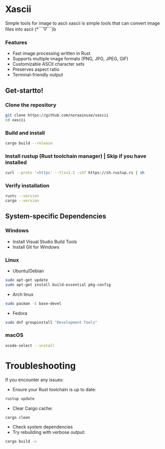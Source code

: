 # Xascii
Simple tools for image to ascii
xascii is simple tools that can convert image files into ascii  (*￣▽￣)b

### Features
- Fast image processing written in Rust
- Supports multiple image formats (PNG, JPG, JPEG, GIF)
- Customizable ASCII character sets
- Preserves aspect ratio
- Terminal-friendly output

## Get-startto!
### Clone the repository
```bash
git clone https://github.com/noraainuse/xascii
cd xascii
```
### Build and install
```bash
cargo build --release
```
### Install rustup (Rust toolchain manager) | Skip if you have installed
```bash
curl --proto '=https' --tlsv1.2 -sSf https://sh.rustup.rs | sh
```

### Verify installation
```bash
rustc --version
cargo --version
```
## System-specific Dependencies
### Windows
- Install Visual Studio Build Tools
- Install Git for Windows
### Linux 
- Ubuntu/Debian
```bash
sudo apt-get update
sudo apt-get install build-essential pkg-config
```
- Arch linux
```bash
sudo pacman -S base-devel
```
- Fedora
```bash
sudo dnf groupinstall "Development Tools"
```
### macOS
```bash
xcode-select --install
```
# Troubleshooting
If you encounter any issues:
- Ensure your Rust toolchain is up to date:
```bash
rustup update
```
- Clear Cargo cache:
```bash
cargo clean
```
- Check system dependencies
- Try rebuilding with verbose output:
```bash
cargo build -v
```
